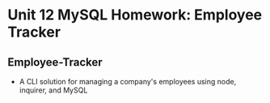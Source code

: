 # Unit 12 MySQL Homework: Employee Tracker

## Employee-Tracker
* A CLI solution for managing a company's employees using node, inquirer, and MySQL